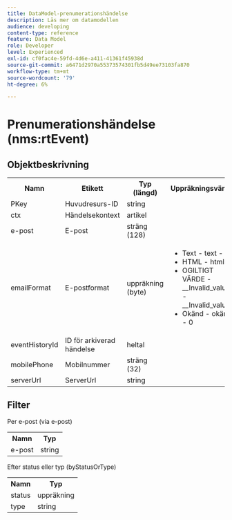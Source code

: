 ```yaml
---
title: DataModel-prenumerationshändelse
description: Läs mer om datamodellen
audience: developing
content-type: reference
feature: Data Model
role: Developer
level: Experienced
exl-id: cf0fac4e-59fd-4d6e-a411-41361f45938d
source-git-commit: a6471d2970a55373574301fb5d49ee73103fa870
workflow-type: tm+mt
source-wordcount: '79'
ht-degree: 6%

---
```


# Prenumerationshändelse (nms:rtEvent)

## Objektbeskrivning

<table>
    <tr>
        <th>Namn</th>
        <th>Etikett</th>
        <th>Typ (längd)</th>
        <th>Uppräkningsvärden</th>
    </tr>
    <tr>
        <td>PKey</td>
        <td>Huvudresurs-ID</td>
        <td>string </td>
        <td> </td>
    </tr>
    <tr>
        <td>ctx</td>
        <td>Händelsekontext</td>
        <td>artikel </td>
        <td> </td>
    </tr>
    <tr>
        <td>e-post</td>
        <td>E-post</td>
        <td>sträng (128)</td>
        <td> </td>
    </tr>
    <tr>
        <td>emailFormat</td>
        <td>E-postformat</td>
        <td>uppräkning (byte) </td>
        <td>
            <ul>
            <li>Text - text - 1</li>
            <li>HTML - html - 2</li>
            <li>OGILTIGT VÄRDE - __Invalid_value__ - __Invalid_value__</li>
            <li>Okänd - okänd - 0</li>
            </ul>
        </td>
    </tr>
    <tr>
        <td>eventHistoryId</td>
        <td>ID för arkiverad händelse</td>
        <td>heltal </td>
        <td> </td>
    </tr>
    <tr>
        <td>mobilePhone</td>
        <td>Mobilnummer</td>
        <td>sträng (32)</td>
        <td> </td>
    </tr>
    <tr>
        <td>serverUrl</td>
        <td>ServerUrl</td>
        <td>string </td>
        <td> </td>
    </tr>
</table>

## Filter

Per e-post (via e-post)

<table>
    <tr>
    <th>Namn</th>
    <th>Typ</th>
    </tr>
    <tr>
    <td>e-post</td>
    <td>string</td>
    </tr>
</table>

Efter status eller typ (byStatusOrType)

<table>
        <tr>
        <th>Namn</th>
        <th>Typ</th>
        </tr>
        <tr>
        <td>status</td>
        <td>uppräkning</td>
        </tr>
        <tr>
        <td>type</td>
        <td>string</td>
        </tr>
    </table>
